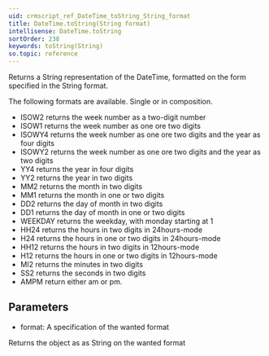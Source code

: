 ```yaml
---
uid: crmscript_ref_DateTime_toString_String_format
title: DateTime.toString(String format)
intellisense: DateTime.toString
sortOrder: 238
keywords: toString(String)
so.topic: reference
---
```


Returns a String representation of the DateTime, formatted on the form specified in the String format.

The following formats are available. Single or in composition.


 - ISOW2 returns the week number as a two-digit number
 - ISOW1 returns the week number as one ore two digits
 - ISOWY4  returns the week number as one ore two digits and the year as four digits
 - ISOWY2  returns the week number as one ore two digits and the year as two digits
 - YY4  returns the year in four digits
 - YY2  returns the year in two digits
 - MM2 returns the month in two digits
 - MM1 returns the month in one or two digits
 - DD2 returns the day of month in two digits
 - DD1 returns the day of month in one or two digits
 - WEEKDAY returns the weekday, with monday starting at 1
 - HH24 returns the hours in two digits in 24hours-mode
 - H24   returns the hours in one or two digits in 24hours-mode
 - HH12 returns the hours in two digits in 12hours-mode
 - H12 returns the hours in one or two digits in 12hours-mode
 - MI2 returns the minutes in two digits
 - SS2 returns the seconds in two digits
 - AMPM return either am or pm.




## Parameters


 - format: A specification of the wanted format


Returns the object as as String on the wanted format


